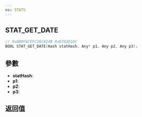 ```yaml
---
ns: STATS
---
```

## STAT_GET_DATE

```c
// 0x8B0FACEFC36C824B 0xD762D16C
BOOL STAT_GET_DATE(Hash statHash, Any* p1, Any p2, Any p3);
```


## 參數
* **statHash**: 
* **p1**: 
* **p2**: 
* **p3**: 

## 返回值
